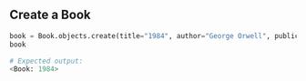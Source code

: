## Create a Book

<!-- Command to create a book: -->
```python
book = Book.objects.create(title="1984", author="George Orwell", publication_year=1949)
book

# Expected output:
<Book: 1984>
